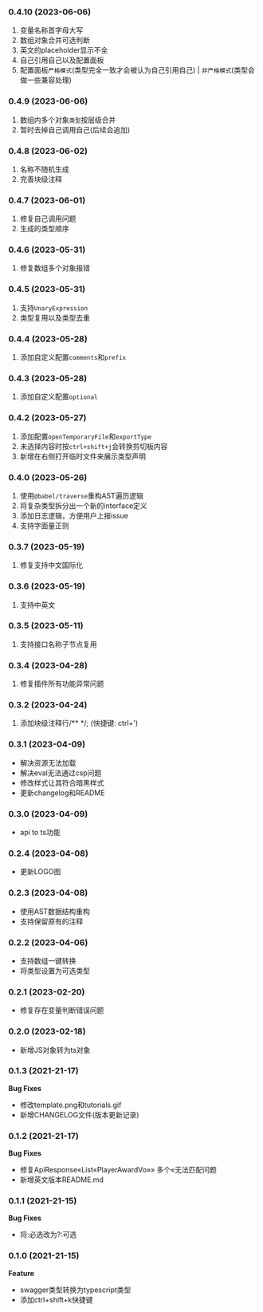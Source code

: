 ### 0.4.10 (2023-06-06)
1. 变量名称首字母大写
2. 数组对象合并可选判断
3. 英文的placeholder显示不全
4. 自己引用自己以及配置面板 
5. 配置面板`严格模式`(类型完全一致才会被认为自己引用自己) | `非严格模式`(类型会做一些兼容处理)

### 0.4.9 (2023-06-06)
1. 数组内多个对象`类型`按层级合并
2. 暂时去掉自己调用自己(后续会追加)

### 0.4.8 (2023-06-02)
1. 名称不随机生成
2. 完善块级注释

### 0.4.7 (2023-06-01)
1. 修复自己调用问题
2. 生成的类型顺序

### 0.4.6 (2023-05-31)
1. 修复数组多个对象报错

### 0.4.5 (2023-05-31)
1. 支持`UnaryExpression`
2. 类型复用以及类型去重

### 0.4.4 (2023-05-28)
1. 添加自定义配置`comments`和`prefix`

### 0.4.3 (2023-05-28)
1. 添加自定义配置`optional`

### 0.4.2 (2023-05-27)
1. 添加配置`openTemporaryFile`和`exportType`
2. 未选择内容时按`ctrl+shift+j`会转换剪切板内容
3. 新增在右侧打开临时文件来展示类型声明

### 0.4.0 (2023-05-26)
1. 使用`@babel/traverse`重构AST遍历逻辑
2. 将复杂类型拆分出一个新的interface定义
3. 添加日志逻辑，方便用户上报issue
4. 支持字面量正则

### 0.3.7 (2023-05-19)
1. 修复支持中文国际化

### 0.3.6 (2023-05-19)
1. 支持中英文

### 0.3.5 (2023-05-11)
1. 支持接口名称子节点复用

### 0.3.4 (2023-04-28)
1. 修复插件所有功能异常问题

### 0.3.2 (2023-04-24)
1. 添加块级注释行/** */; (快捷键: ctrl+')

### 0.3.1 (2023-04-09)
- 解决资源无法加载
- 解决eval无法通过csp问题
- 修改样式让其符合暗黑样式
- 更新changelog和README

### 0.3.0 (2023-04-09)
- api to ts功能

### 0.2.4 (2023-04-08)
- 更新LOGO图

### 0.2.3 (2023-04-08)
- 使用AST数据结构重构
- 支持保留原有的注释

### 0.2.2 (2023-04-06)
- 支持数组一键转换
- 将类型设置为可选类型

### 0.2.1 (2023-02-20)
- 修复存在变量判断错误问题

### 0.2.0 (2023-02-18)
- 新增JS对象转为ts对象

### 0.1.3 (2021-21-17)
**Bug Fixes**
- 修改template.png和tutorials.gif
- 新增CHANGELOG文件(版本更新记录)

### 0.1.2 (2021-21-17)
**Bug Fixes**
- 修复ApiResponse«List«PlayerAwardVo»» 多个«无法匹配问题
- 新增英文版本README.md

### 0.1.1  (2021-21-15)
**Bug Fixes**
- 将:必选改为?:可选

### 0.1.0 (2021-21-15)

**Feature**
- swagger类型转换为typescript类型
- 添加ctrl+shift+k快捷键